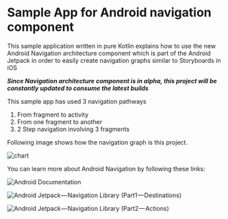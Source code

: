 # Sample App for Android navigation component

This sample application written in pure Kotlin explains how to use the new Android Navigation architecture component which is part of the Android Jetpack in order to easily create navigation graphs similar to Storyboards in iOS

_**Since Navigation architecture component is in alpha, this project will be constantly updated to consume the latest builds**_

This sample app has used 3 navigation pathways
1. From fragment to activity
2. From one fragment to another
3. 2 Step navigation involving 3 fragments

Following image shows how the navigation graph is this project. 

![chart](https://raw.githubusercontent.com/prasannajeet/android-navigation-example/master/chart.png)


You can learn more about Android Navigation by following these links:

![Android Documentation](https://developer.android.com/topic/libraries/architecture/navigation/navigation-implementing#kotlin)

![Android Jetpack — Navigation Library (Part1 — Destinations)](https://medium.com/@Botz/android-architecture-components-navigation-aedee96b0c46)

![Android Jetpack — Navigation Library (Part2 — Actions)](https://medium.com/@Botz/android-jetpack-navigation-library-part2-actions-a4f706c971ac)
